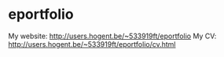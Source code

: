# eportfolio

My website: http://users.hogent.be/~533919ft/eportfolio
My CV: http://users.hogent.be/~533919ft/eportfolio/cv.html

